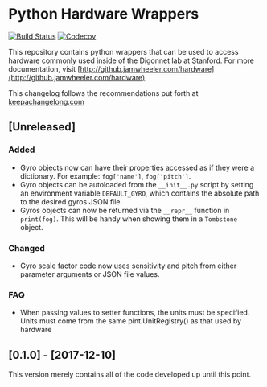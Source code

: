 # Python Hardware Wrappers

[![Build Status](https://travis-ci.org/jondoesntgit/hardware.svg?branch=master)](https://travis-ci.org/jondoesntgit/hardware)
[![Codecov](https://img.shields.io/codecov/c/github/jondoesntgit/hardware.svg)](https://codecov.io/gh/jondoesntgit/hardware)

This repository contains python wrappers that can be used to access hardware
commonly used inside of the Digonnet lab at Stanford. For more documentation,
visit [http://github.jamwheeler.com/hardware](http://github.jamwheeler.com/hardware)

This changelog follows the recommendations put forth at [keepachangelong.com](http://keepachangelog.com/en/0.3.0/)

## [Unreleased]
### Added
- Gyro objects now can have their properties accessed as if they were a dictionary. For example: `fog['name']`, `fog['pitch']`.
- Gyro objects can be autoloaded from the `__init__.py` script by setting an environment variable `DEFAULT_GYRO`, which contains the absolute path to the desired gyros JSON file.
- Gyros objects can now be returned via the `__repr__` function in `print(fog)`. This will be handy when showing them in a `Tombstone` object.

### Changed
- Gyro scale factor code now uses sensitivity and pitch from either parameter arguments or JSON file values.

### FAQ
- When passing values to setter functions, the units must be specified. Units must come from the same pint.UnitRegistry() as that used by hardware

## [0.1.0] - [2017-12-10]

This version merely contains all of the code developed up until this point.
